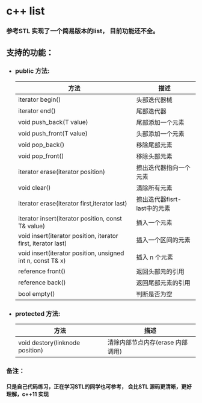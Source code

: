 # c++ list


### 参考STL 实现了一个简易版本的list， 目前功能还不全。

## 支持的功能：
+ ### public 方法:

  
  

  
  |方法|描述|
  |  ----  | ----  |
  |iterator begin()|头部迭代器械|
  |iterator end()|尾部迭代器|
  |void push_back(T value)|尾部添加一个元素|
  |void push_front(T value)|头部添加一个元素|
  |void pop_back()|移除尾部元素|
  | void pop_front()|移除头部元素|
  | iterator erase(iterator position)|擦出迭代器指向一个元素|
  |void clear()|清除所有元素|
  |iterator erase(iterator first,iterator last)|擦出迭代器fisrt- last中的元素|
  |iterator insert(iterator position, const T& value)|插入一个元素|
  |void insert(iterator position, iterator first, iterator last)|插入一个区间的元素|
  |void insert(iterator position, unsigned int  n, const T& x)|插入 n 个元素|
  |reference front()|返回头部元的引用|
  |reference back()|返回尾部元素的引用|
  |bool empty()|判断是否为空|
  

+ ### protected 方法:
 
  |方法|描述|
  |  ----  | ----  |
  |void destory(linknode position)|清除内部节点内存(erase 内部调用)|
  
  
### 备注：
#### 只是自己代码练习，正在学习STL的同学也可参考， 会比STL 源码更清晰，更好理解，c++11 实现





